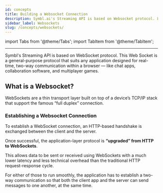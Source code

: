 ```yaml
---
id: concepts
title: Building a Websocket Connection
description: Symbl.ai's Streaming API is based on Websocket protocol. Learn more about what is a WebSocket and how to establish a connection now.
sidebar_label: Websockets
slug: /concepts/websockets/
---
```

import Tabs from '@theme/Tabs';
import TabItem from '@theme/TabItem';

---

Symbl's Streaming API is based on WebSocket protocol. This Web Socket is a general-purpose protocol that suits any application designed for real-time, two-way communication within a browser — like chat apps, collaboration software, and multiplayer games.

## What is a Websocket?

WebSockets are a thin transport layer built on top of a device’s TCP/IP stack that support the famous “full duplex” connection.


### Establishing a Websocket Connection

To establish a WebSocket connection, an HTTP-based handshake is exchanged between the client and the server.

Once successful, the application-layer protocol is **“upgraded” from HTTP to WebSockets**.

This allows data to be sent or received using WebSockets with a much lower latency and less technical overhead than the traditional HTTP request-response cycle.

<!-- ![Websocket](/img/websocket.png) -->



For either of those to run smoothly, the application has to establish a two-way communication so that both the client app and the server can send messages to one another, at the same time. 
